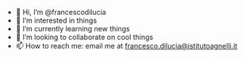 - 👋 Hi, I’m @francescodilucia
- 👀 I’m interested in things
- 🌱 I’m currently learning new things
- 💞️ I’m looking to collaborate on cool things
- 📫 How to reach me: email me at francesco.dilucia@istitutoagnelli.it

<!---
francescodilucia/francescodilucia is a ✨ special ✨ repository because its `README.md` (this file) appears on your GitHub profile.
You can click the Preview link to take a look at your changes.
--->
